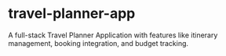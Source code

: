 # travel-planner-app
A full-stack Travel Planner Application with features like itinerary management, booking integration, and budget tracking.
